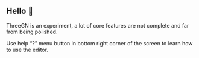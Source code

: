 ## Hello 👋

ThreeGN is an experiment, a lot of core features are not complete and far from being polished.

Use help “?” menu button in bottom right corner of the screen to learn how to use the editor.
